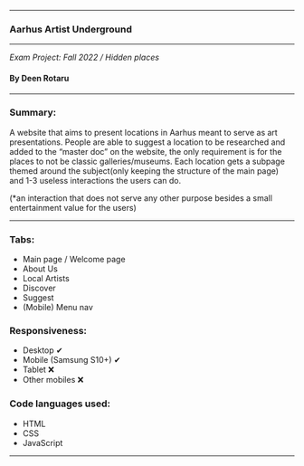 ------

### Aarhus Artist Underground
------
*Exam Project: Fall 2022 / Hidden places*
#### By Deen Rotaru

------

### Summary:
   A website that aims to present locations in Aarhus meant to serve as art presentations. People are able to suggest a location to be researched and added to the “master doc” on the website, the only requirement is for the places to not be classic galleries/museums.
    Each location gets a subpage themed around the subject(only keeping the structure of the main page) and 1-3 useless interactions the users can do.

(*an interaction that does not serve any other purpose besides a small entertainment value for the users)

------

### Tabs:
+ Main page / Welcome page
+ About Us
+ Local Artists
+ Discover
+ Suggest
+ (Mobile) Menu nav

### Responsiveness:
+ Desktop ✔
+ Mobile (Samsung S10+) ✔
+ Tablet ❌
+ Other mobiles ❌

### Code languages used:
+ HTML
+ CSS
+ JavaScript

------

